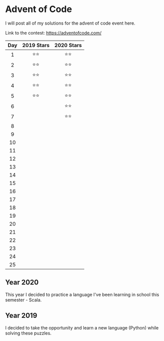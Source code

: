 # Advent of Code

I will post all of my solutions for the advent of code event here.

Link to the contest: https://adventofcode.com/

| **Day**      | 2019 **Stars** | 2020 **Stars** |
|:------------:|:--------------:|:--------------:|
| 1            | ⭐⭐          |⭐⭐           |
| 2            | ⭐⭐          |⭐⭐           |
| 3            | ⭐⭐          |⭐⭐           |
| 4            | ⭐⭐          |⭐⭐           |
| 5            | ⭐⭐          |⭐⭐           |
| 6            |                |⭐⭐           |
| 7            |                |⭐⭐           |
| 8            |                |                |
| 9            |                |                |
| 10           |                |                |
| 11           |                |                |
| 12           |                |                |
| 13           |                |                |
| 14           |                |                |
| 15           |                |                |
| 16           |                |                |
| 17           |                |                |
| 18           |                |                |
| 19           |                |                |
| 20           |                |                |
| 21           |                |                |
| 22           |                |                |
| 23           |                |                |
| 24           |                |                |
| 25           |                |                |

## Year 2020
This year I decided to practice a language I've been learning in school this semester - Scala.

## Year 2019
I decided to take the opportunity and learn a new language (Python) while solving these puzzles.
